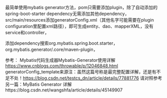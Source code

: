 最简单使用mybatis generator方法，pom只需要添加plugin，除了自动添加的spring-boot-starter dependency无需添加其他dependency，src/main/resources添加generatorConfig.xml（其他名字可能需要在plugin configuration里配置xml路径），即可生成entity、dao、mapperXML，没有service和controller，

添加dependency搜索org.mybatis.spring.boot.starter，org.mybatis.generator/.core/maven-plugin，

参考：
Mybatis代码生成器Mybatis-Generator使用详解 https://www.cnblogs.com/throwable/p/12046848.html
generatorConfig_template来源注：虽然这篇号称是最完整配置详解，还是有不足不处！https://blog.csdn.net/testcs_dn/article/details/77881776
请对照参考另一篇：MyBatis Generator 详解https://blog.csdn.net/wangshfa/article/details/45149907
